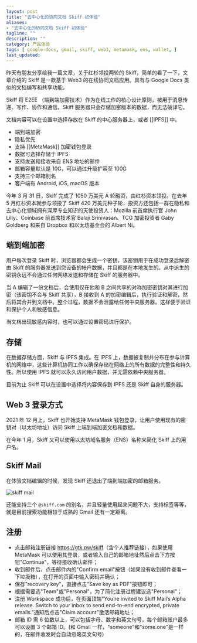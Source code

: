 ```yaml
---
layout: post
title: "去中心化的协同文档 Skiff 初体验"
aliases:
- "去中心化的协同文档 Skiff 初体验"
tagline: ""
description: ""
category: 产品体验
tags: [ google-docs, gmail, skiff, web3, metamask, ens, wallet, ]
last_updated:
---
```


昨天有朋友分享给我一篇文章，关于红杉领投两轮的 Skiff，简单的看了一下，文章介绍的 Skiff 是一款基于 Web3 的在线协同文档应用。具有与 Google Docs 类似的文档编写和共享功能。

Skiff 将 E2EE （端到端加密技术）作为在线工作的核心设计原则，被用于消息传递、写作、协作和通信。Skiff 服务器只会存储加密版本的数据，而无法破译它。

文档内容可以在设置中选择存放在 Skiff 的中心服务器上，或者 [[IPFS]] 中。

- 端到端加密
- 隐私优先
- 支持 [[MetaMask]] 加密钱包登录
- 数据可选择存储于 IPFS
- 支持发送和接收来自 ENS 地址的邮件
- 邮箱容量默认是 10G，可以通过升级扩容至 100G
- 支持三个邮箱别名
- 客户端有 Android, iOS, macOS 版本

今年 3 月 31 日，Skiff 完成了 1050 万美元 A 轮融资，由红杉资本领投。在去年 5 月红杉资本就参与领投了 Skiff 420 万美元种子轮，投资方还包括一群在隐私和去中心化领域拥有深厚专业知识的天使投资人：Mozilla 前首席执行官 John Lilly、Coinbase 前首席技术官 Balaji Srinivasan、TCG 加密投资者 Gaby Goldberg 和来自 Dropbox 和以太坊基金会的 Albert Ni。

## 端到端加密
用户每次登录 Skiff 时，浏览器都会生成一个密钥，该密钥用于在成功登录后解密由 Skiff 的服务器发送到您设备的帐户数据，并且都是在本地发生的。从中派生的密钥永远不会通过任何网络发送和存储在 Skiff 的服务器中。

当 A 编辑了一份文档后，会使用仅在他和 B 之间共享的对称加密密钥对其进行加密（该密钥不会与 Skiff 共享），B 接收到 A 的加密编辑后，执行验证和解密，然后将其合并到文档中。整个过程，数据不会泄露给任何中央服务器。这样便于验证和保护个人和敏感信息。

当文档出现敏感内容时，也可以通过设置密码进行保护。

## 存储
在数据存储方面，Skiff 与 IPFS 集成。在 IPFS 上，数据被复制并分布在参与计算机的网络中，这些计算机协同工作以确保存储在网络上的所有数据的完整性和持久性。所以使用 IPFS 就可以永久访问用户数据，并无需依赖中央服务器。

目前为止 Skiff 可以在设置中选择将内容保存到 IPFS 还是 Skiff 自身的服务器。

## Web 3 登录方式
2021 年 12 月上，Skiff 也开始支持 MetaMask 钱包登录，让用户使用现有的密钥对（以太坊地址）访问 Skiff 上端到端加密文档和数据。

在今年 1 月，Skiff 又可以使用以太坊域名服务（ENS）名称来简化 Skiff 上的用户名。

## Skiff Mail
在体验文档编辑的时候，发现 Skiff 还退出了端到端加密的邮箱服务。

![skiff mail](https://photo.einverne.info/images/2022/05/25/z5AY.jpg)

还能支持三个 `@skiff.com` 的别名，并且轻量使用起来问题不大，支持标签等等，就是目前搜索功能相较于成熟的 Gmail 还有一定距离。

## 注册

- 点击邮箱注册链接 <https://gtk.pw/skiff>（含个人推荐链接），如果使用 MetaMask 可以使用其登录，或者输入自己的邮箱地址然后点击下方按钮"Continue"，等待接收确认邮件；
- 收到邮件后，点击邮件内的"Confirm email"按钮（如果没有收到邮件查看一下垃圾箱），在打开的页面中输入密码并确认；
- 保存"recovery key"，直接点击"Save key as PDF"按钮即可；
- 根据需要选"Team"或"Personal"，为了简化注册过程建议选"Personal"；
- 注册 Workspace 成功后，在页面顶端"You’re invited to Skiff Mail’s Alpha release. Switch to your inbox to send end-to-end encrypted, private emails."通知后点击"Claim account"激活邮箱地址；
- 邮箱 ID 需 6 位数以上，可以包括字母、数字和英文句号，每个邮箱账户最多可以设置 3 个邮箱 ID。(和 Gmail 一样，"someone"和"some.one"是一样的，在邮件收发时会自动忽略英文句号)
